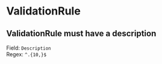 # ValidationRule
## ValidationRule must have a description
Field: `Description`   
Regex: `^.{10,}$`    


